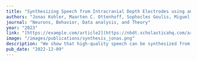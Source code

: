 ```yaml
---
title: "Synthesizing Speech from Intracranial Depth Electrodes using an Encoder-Decoder Framework"
authors: "Jonas Kohler, Maarten C. Ottenhoff, Sophocles Goulis, Miguel Angrick, Albert J. Colon, Louis Wagner, Simon Tousseyn, Pieter L. Kubben, Christian Herff"
journal: "Neurons, Behavior, Data analysis, and Theory"
year: "2023"
link: "[https://example.com/article2](https://nbdt.scholasticahq.com/article/57524-synthesizing-speech-from-intracranial-depth-electrodes-using-an-encoder-decoder-framework)"
image: "/images/publications/synthesis_jonas.png"
description: "We show that high-quality speech can be synthesized from sEEG recordings using an encoder-decoder framework inspired by Tacotron-2."
pub_date: "2022-12-09"
---
```


